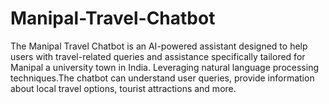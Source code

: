 # Manipal-Travel-Chatbot
The Manipal Travel Chatbot is an AI-powered assistant designed to help users with travel-related queries and assistance specifically tailored for Manipal a university town in India. Leveraging natural language processing techniques.The chatbot can understand user queries, provide information about local travel options, tourist attractions and more.
